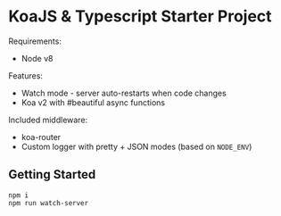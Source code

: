 # KoaJS & Typescript Starter Project

Requirements:
 * Node v8

Features:
 * Watch mode - server auto-restarts when code changes
 * Koa v2 with #beautiful async functions

Included middleware:
 * koa-router
 * Custom logger with pretty + JSON modes (based on `NODE_ENV`)

## Getting Started

```
npm i
npm run watch-server
```
